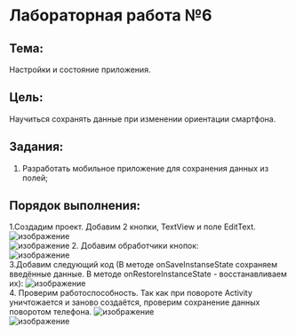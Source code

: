 # Лабораторная работа №6
## Тема: 
Настройки и состояние приложения.
## Цель: 
Научиться сохранять данные при изменении ориентации смартфона.
## Задания:
1.	Разработать мобильное приложение для сохранения данных из полей;
## Порядок выполнения:
1.Создадим проект. Добавим 2 кнопки, TextView и поле EditText.  
![изображение](https://user-images.githubusercontent.com/79984303/134776105-ea5fd1eb-5c60-4aba-a546-5038b0db863d.png)  
![изображение](https://user-images.githubusercontent.com/79984303/134776127-1f9baceb-f2ca-4581-9ee1-f5af6e43b212.png)
2. Добавим обработчики кнопок:  
![изображение](https://user-images.githubusercontent.com/79984303/134776165-9f447201-1d18-461a-a48c-1d76a02698c6.png)  
3.Добавим следующий код (В методе onSaveInstanseState сохраняем введённые данные. В методе onRestoreInstanceState - восстанавливаем их):
![изображение](https://user-images.githubusercontent.com/79984303/134776186-e079c30c-d09f-407d-be53-a07b69eec8a9.png)  
4. Проверим работоспособность. Так как при повороте Activity уничтожается и заново создаётся, проверим сохранение данных поворотом телефона.
![изображение](https://user-images.githubusercontent.com/79984303/134776364-85dabe60-1a5e-4fed-8e7c-e745b70e5736.png)  
![изображение](https://user-images.githubusercontent.com/79984303/134776369-7b417779-05a0-4e1f-9331-52e5471bb3ce.png)


  


